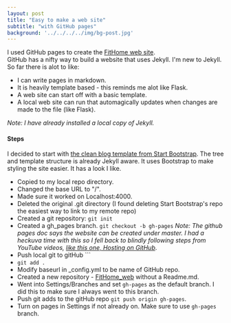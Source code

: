 ```yaml
---
layout: post
title: "Easy to make a web site"
subtitle: "with GitHub pages"
background: '../../../../img/bg-post.jpg'
---
```

I used GitHub pages to create the [FitHome web site](https://bitknitting.github.io/FitHome_web/).  
GitHub has a nifty way to build a website that uses Jekyll. I'm new to Jekyll.  So far there is alot to like:
* I can write pages in markdown.
* It is heavily template based - this reminds me alot like Flask.
* A web site can start off with a basic template.
* A local web site can run that automagically updates when changes are made to the file (like Flask).  
  
_Note: I have already installed a local copy of Jekyll._
#### Steps
I decided to start with [the clean blog template from Start Bootstrap](https://startbootstrap.com/themes/clean-blog-jekyll/).  The tree and template structure is already Jekyll aware.  It uses Bootstrap to make styling the site easier.  It has a look I like.
* Copied to my local repo directory.  
* Changed the base URL to "/".  
* Made sure it worked on Localhost:4000.  
* Deleted the original .git directory (I found deleting Start Bootstrap's repo the easiest way to link to my remote repo)
* Created a git repository: ```git init``` 
* Created a gh_pages branch.  ```git checkout -b gh-pages``` _Note: The github pages doc says the website can be created under master.  I had a heckuva time with this so I fell back to blindly following steps from YouTube videos, [like this one, Hosting on GitHub](https://www.youtube.com/watch?v=fqFjuX4VZmU)_.  
* Push local git to gitHub ```
* ```git add .```
* Modify baseurl in _config.yml to be name of GitHub repo.
* Created a new repository - [FitHome_web]() without a Readme.md.   
* Went into Settings/Branches and set ```gh-pages``` as the default branch.  I did this to make sure I always went to this branch.  
* Push git adds to the gitHub repo ```git push origin gh-pages```.
* Turn on pages in Settings if not already on.  Make sure to use ```gh-pages``` branch.

 